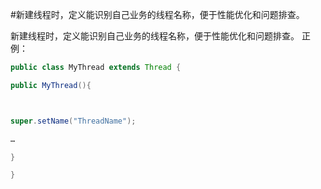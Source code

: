 #新建线程时，定义能识别自己业务的线程名称，便于性能优化和问题排查。

新建线程时，定义能识别自己业务的线程名称，便于性能优化和问题排查。
正例：

```java
public class MyThread extends Thread {

public MyThread(){



super.setName("ThreadName");

…

}

}

```

